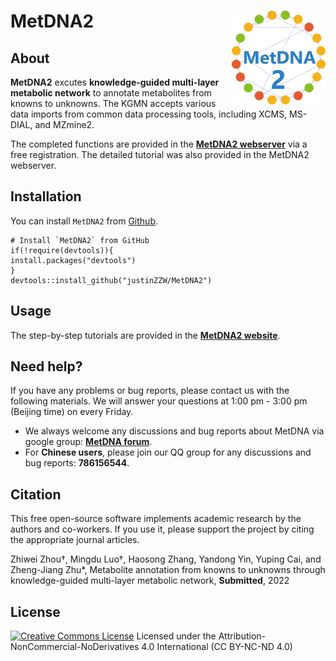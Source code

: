 # MetDNA2 <img src="man/figures/logo.png" align="right" alt="" width="150"/>

## About
**MetDNA2** excutes **knowledge-guided multi-layer metabolic network** to annotate metabolites from knowns to unknowns. The KGMN accepts various data imports from common data processing tools, including XCMS, MS-DIAL, and MZmine2.

The completed functions are provided in the [**MetDNA2 webserver**](http://metdna.zhulab.cn/) via a free registration. The detailed tutorial was also provided in the MetDNA2 webserver.

## Installation
You can install `MetDNA2` from [Github](https://github.com/JustinZZW/MetDNA2).

```
# Install `MetDNA2` from GitHub
if(!require(devtools)){
install.packages("devtools")
}
devtools::install_github("justinZZW/MetDNA2")
```
## Usage
The step-by-step tutorials are provided in the [**MetDNA2 website**](http://metdna.zhulab.cn/metdna/help).

## Need help?
If you have any problems or bug reports, please contact us with the following materials. We will answer your questions at 1:00 pm - 3:00 pm (Beijing time) on every Friday.
- We always welcome any discussions and bug reports about MetDNA via google group: [**MetDNA forum**](https://groups.google.com/g/metdna).
- For **Chinese users**, please join our QQ group for any discussions and bug reports: **786156544**.

## Citation
This free open-source software implements academic research by the authors and co-workers. If you use it, please support the project by citing the appropriate journal articles.

Zhiwei Zhou†, Mingdu Luo†, Haosong Zhang, Yandong Yin, Yuping Cai, and Zheng-Jiang Zhu*, Metabolite annotation from knowns to unknowns through knowledge-guided multi-layer metabolic network, **Submitted**, 2022

## License
<a rel="license" href="https://creativecommons.org/licenses/by-nc-nd/4.0/"><img alt="Creative Commons License" style="border-width:0" src="https://i.creativecommons.org/l/by-nc-nd/4.0/88x31.png" /></a> Licensed under the Attribution-NonCommercial-NoDerivatives 4.0 International (CC BY-NC-ND 4.0)

